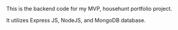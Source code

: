 This is the backend code for my MVP, househunt portfolio project.

It utilizes Express JS, NodeJS, and  MongoDB database.
